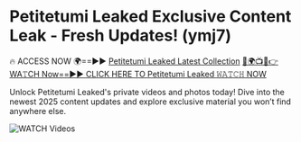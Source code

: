 # Petitetumi Leaked Exclusive Content Leak - Fresh Updates! (ymj7)

🔥 ACCESS NOW 🌍==►► <a href="https://tinyurl.com/3fjeunct" rel="nofollow">Petitetumi Leaked Latest Collection</a></h3>
[🔴🌍📺📱👉WA𝚃CH Now==►► CLICK HERE TO Petitetumi Leaked 𝚆𝙰𝚃𝙲𝙷 NOW](https://tinyurl.com/3fjeunct)

Unlock Petitetumi Leaked's private videos and photos today! Dive into the newest 2025 content updates and explore exclusive material you won’t find anywhere else.


<a href="https://tinyurl.com/3fjeunct" rel="nofollow" data-target="animated-image.originalLink"><img src="https://camo.githubusercontent.com/8a4f000d20f83aca3bf7ec5f350d767afa0574a8a352519fd8cfa583a6f93a33/68747470733a2f2f692e696d6775722e636f6d2f644a486b345a712e676966" alt="WATCH Videos" data-canonical-src="https://i.imgur.com/dJHk4Zq.gif" style="max-width: 100%; display: inline-block;" data-target="animated-image.originalImage"></a>
